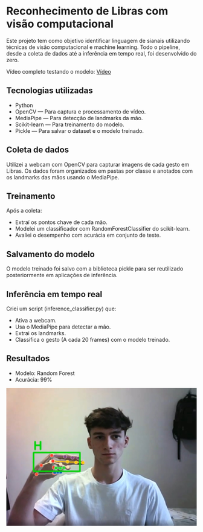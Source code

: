 # Reconhecimento de Libras com visão computacional

Este projeto tem como objetivo identificar linguagem de sianais utilizando técnicas de visão computacional e machine learning. Todo o pipeline, desde a coleta de dados até a inferência em tempo real, foi desenvolvido do zero.

Vídeo completo testando o modelo: [Vídeo](https://www.linkedin.com/posts/joao-emanuel-7bb2981a4_projeto-de-vis%C3%A3o-computacional-com-linguagem-activity-7345904031329845248-s-o2?utm_source=share&utm_medium=member_desktop&rcm=ACoAAC-9a38B_ih9uTXawvKzjklse66Jn0wYGio)

## Tecnologias utilizadas

- Python
- OpenCV — Para captura e processamento de vídeo.
- MediaPipe — Para detecção de landmarks da mão.
- Scikit-learn — Para treinamento do modelo.
- Pickle — Para salvar o dataset e o modelo treinado.

## Coleta de dados

Utilizei a webcam com OpenCV para capturar imagens de cada gesto em Libras. Os dados foram organizados em pastas por classe e anotados com os landmarks das mãos usando o MediaPipe.

## Treinamento

Após a coleta:
- Extraí os pontos chave de cada mão.
- Modelei um classificador com RandomForestClassifier do scikit-learn.
- Avaliei o desempenho com acurácia em conjunto de teste.

## Salvamento do modelo

O modelo treinado foi salvo com a biblioteca pickle para ser reutilizado posteriormente em aplicações de inferência.

## Inferência em tempo real

Criei um script (inference_classifier.py) que:
- Ativa a webcam.
- Usa o MediaPipe para detectar a mão.
- Extrai os landmarks.
- Classifica o gesto (A cada 20 frames) com o modelo treinado.

## Resultados

- Modelo: Random Forest
- Acurácia: 99%

![Inferência](image.png)


